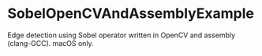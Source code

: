# SobelOpenCVAndAssemblyExample

Edge detection using Sobel operator written in OpenCV and assembly (clang-GCC). macOS only.
